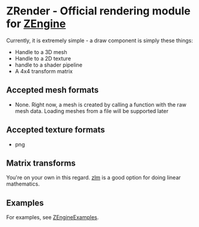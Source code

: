 # ZRender - Official rendering module for [ZEngine](https://github.com/bluesillybeard/ZEngine)

Currently, it is extremely simple - a draw component is simply these things:
- Handle to a 3D mesh
- Handle to a 2D texture
- handle to a shader pipeline
- A 4x4 transform matrix

## Accepted mesh formats
- None. Right now, a mesh is created by calling a function with the raw mesh data. Loading meshes from a file will be supported later

## Accepted texture formats
- png

## Matrix transforms
You're on your own in this regard. [zlm](https://github.com/ziglibs/zlm) is a good option for doing linear mathematics.

## Examples
For examples, see [ZEngineExamples](https://github.com/bluesillybeard/ZEngineExamples).
